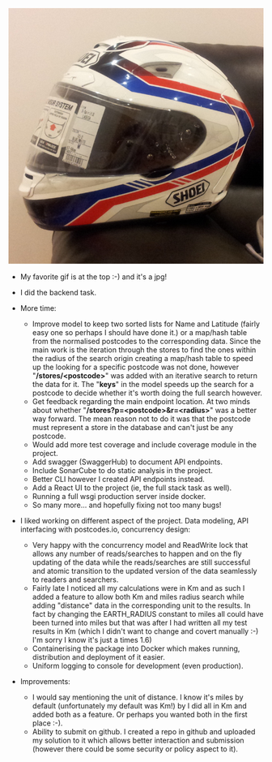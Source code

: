 ![Shoei](https://github.com/AlirezaTorabi/tdc-stores/blob/master/Shoei.jpg)

* My favorite gif is at the top :-) and it's a jpg!
* I did the backend task.
* More time:
    * Improve model to keep two sorted lists for Name 
    and Latitude (fairly easy one so perhaps I should have done it.)
    or a map/hash table from the normalised postcodes to the 
    corresponding data.
    Since the main work is the iteration through the stores 
    to find 
    the ones within the radius of the search origin 
    creating a map/hash table to speed up the looking for 
    a specific postcode was not done, however "**/stores/\<postcode\>**" 
    was added with an iterative search to return the data for it. 
    The "**keys**" in the model speeds up the search for a postcode to 
    decide whether it's worth doing the full search however.
    * Get feedback regarding the main endpoint location. 
    At two minds about whether 
    "**/stores?p=\<postcode\>&r=\<radius\>**" was a better way forward.
    The mean reason not to do it was that the postcode must represent
    a store in the database and can't just be any postcode.
    * Would add more test coverage and include coverage 
    module in the project.
    * Add swagger (SwaggerHub) to document API endpoints.
    * Include SonarCube to do static analysis in the project.
    * Better CLI however I created API endpoints instead.
    * Add a React UI to the project (ie, the full stack task as well).
    * Running a full wsgi production server inside docker.
    * So many more... and hopefully fixing not too many bugs!
    
* I liked working on different aspect of the project. Data modeling, 
API interfacing with postcodes.io, concurrency design:
    * Very happy with the concurrency model and ReadWrite lock 
    that allows any number of reads/searches to happen and on 
    the fly updating 
    of the data while the reads/searches are still successful 
    and atomic transition to the updated version 
    of the data seamlessly to 
    readers and searchers.
    * Fairly late I noticed all my calculations were in Km and as such 
    I added a feature to allow both Km and miles radius search while
    adding "distance" data in the corresponding unit to the results.
    In fact by changing the EARTH_RADIUS constant to miles all could 
    have been turned into miles but that was after I had written
    all my test results in Km (which I didn't want to 
    change and covert manually :-) 
    I'm sorry I know it's just a times 1.6)
    * Containerising the package into Docker which makes running,
    distribution and deployment of it easier.
    * Uniform logging to console for development (even production).
    
* Improvements: 
    * I would say mentioning the unit of distance. I know it's miles
    by default (unfortunately my default was Km!) by I did all in Km and added both as a feature.
    Or perhaps you wanted both in the first place :-).
    * Ability to submit on github. I created a repo in github and uploaded my solution to it
    which allows better interaction and submission (however there could be
    some security or policy aspect to it).
